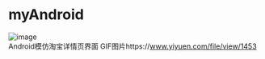 # myAndroid
![image](https://github.com/gwl026596/myAndroid/blob/master/app/src/main/res/mipmap-xxhdpi/demo.gif?raw=true)<br>
Android模仿淘宝详情页界面 GIF图片https://www.yiyuen.com/file/view/1453



